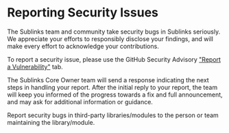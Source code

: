 # Reporting Security Issues

The Sublinks team and community take security bugs in Sublinks seriously. We appreciate your efforts to responsibly disclose your findings, and will make every effort to acknowledge your contributions.

To report a security issue, please use the GitHub Security Advisory ["Report a Vulnerability"](https://github.com/sublinks/sublinks-api/security/advisories/new) tab.

The Sublinks Core Owner team will send a response indicating the next steps in handling your report. After the initial reply to your report, the team will keep you informed of the progress towards a fix and full announcement, and may ask for additional information or guidance.

Report security bugs in third-party libraries/modules to the person or team maintaining the library/module.
